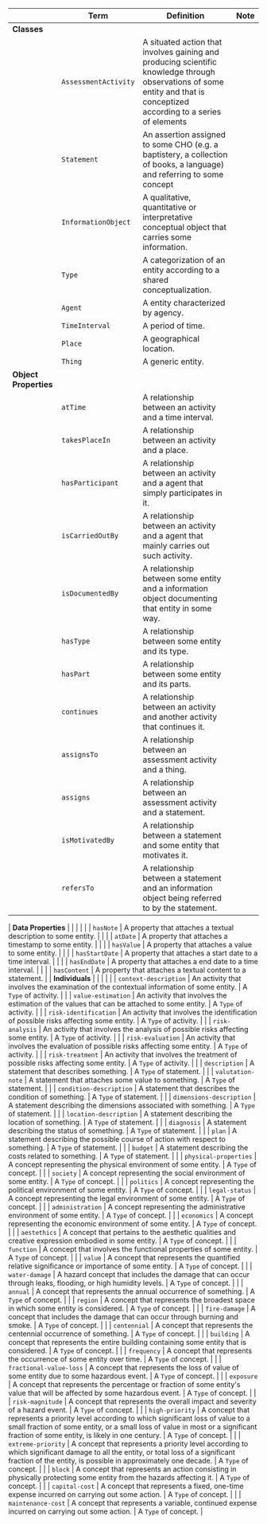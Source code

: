 |                       | **Term**                        | **Definition**                                                                                                                                                                                                                              | **Note**                 |
|-----------------------|---------------------------------|---------------------------------------------------------------------------------------------------------------------------------------------------------------------------------------------------------------------------------------------|--------------------------|
| **Classes**           |                                 |                                                                                                                                                                                                                                             |                          |
|                       | `AssessmentActivity`            | A situated action that involves gaining and producing scientific knowledge through observations of some entity and that is conceptized according to a series of elements                                                                  |                          |
|                       | `Statement`                   | An assertion assigned to some CHO (e.g. a baptistery, a collection of books, a language) and referring to some concept                                                                     |                          |
|                       | `InformationObject`                     | A qualitative, quantitative or interpretative conceptual object that carries some information.                                                                                                                                          |                          |
|                       | `Type`                          | A categorization of an entity according to a shared conceptualization.                                                                                                                                                                      |                          |
|                       | `Agent`                         | A entity characterized by agency.                                                                                                                                                                                                           |                          |
|                       | `TimeInterval`                  | A period of time.                                                                                                                                                                                                                           |                          |
|                       | `Place`                         | A geographical location.                                                                                                                                                                                                                    |                          |
|                       | `Thing`                         | A generic entity.                                                                                                                                                                                                                           |                          |
| **Object Properties** |                                 |                                                                                                                                                                                                                                             |                          |
|                       | `atTime`                        | A relationship between an activity and a time interval.                                                                                                                                                                                     |                          |
|                       | `takesPlaceIn`                  | A relationship between an activity and a place.                                                                                                                                                                                             |                          |
|                       | `hasParticipant`                | A relationship between an activity and a agent that simply participates in it.                                                                                                                                                              |                          |
|                       | `isCarriedOutBy`                | A relationship between an activity and a agent that mainly carries out such activity.                                                                                                                                                       |                          |
|                       | `isDocumentedBy`                | A relationship between some entity and a information object documenting that entity in some way.                                                                                                                                                                                |                          |
|                       | `hasType`                       | A relationship between some entity and its type.                                                                                                                                                                                            |                          |
|                       | `hasPart`                       | A relationship between some entity and its parts.                                                                                                                                                                                           |                          |
|                       | `continues`                     | A relationship between an activity and another activity that continues it.                                                                                                                                                                  |                          |
|                       | `assignsTo`                      | A relationship between an assessment activity and a thing.                                                                                                                                                                                          |                          |
|                       | `assigns`                 | A relationship between an assessment activity and a statement.                                                                                                                                                                                      |                          |
|                       | `isMotivatedBy`                 | A relationship between a statement and some entity that motivates it.                                                                                                                                                                    |                          |
|                       | `refersTo`                 | A relationship between a statement and an information object being referred to by the statement.                                                                                                                                                                    |                          |

| **Data Properties**   |                                 |                                                                                                                                                                                                                                             |                          |
|                       | `hasNote`                       | A property that attaches a textual description to some entity.                                                                                                                                                                              |                          |
|                       | `atDate`                        | A property that attaches a timestamp to some entity.                                                                                                                                                                                        |                          |
|                       | `hasValue`                      | A property that attaches a value to some entity.                                                                                                                                                                                            |                          |
|                       | `hasStartDate`                  | A property that attaches a start date to a time interval.                                                                                                                                                                                   |                          |
|                       | `hasEndDate`                    | A property that attaches a end date to a time interval.                                                                                                                                                                                     |                          |
|                       | `hasContent`                       | A property that attaches a textual content to a statement.                                                                                                                                                                              |                          |
**Individuals**       |                                 |                                                                                                                                                                                                                                             |                          |
|                       | `context-description`           | An activity that involves the examination of the contextual information of some entity.                                                                                                                                                     | A `Type` of activity.    |
|                       | `value-estimation`              | An activity that involves the estimation of the values that can be attached to some entity.                                                                                                                                                 | A `Type` of activity.    |
|                       | `risk-identification`           | An activity that involves the identification of possible risks affecting some entity.                                                                                                                                                       | A `Type` of activity.    |
|                       | `risk-analysis`                 | An activity that involves the analysis of possible risks affecting some entity.                                                                                                                                                             | A `Type` of activity.    |
|                       | `risk-evaluation`               | An activity that involves the evaluation of possible risks affecting some entity.                                                                                                                                                           | A `Type` of activity.    |
|                       | `risk-treatment`                | An activity that involves the treatment of possible risks affecting some entity.                                                                                                                                                            | A `Type` of activity.    |
|                       | `description`          | A statement that describes something.                                                                                                                                                              | A `Type` of statement. |
|                       | `valutation-note`            | A statement that attaches some value to something.                                                                                                                                                              | A `Type` of statement. |
|                       | `condition-description`             | A statement that describes the condition of something.                                                                                                                                                                  | A `Type` of statement. |
|                       | `dimensions-description`           | A statement describing the dimensions associated with something.                                                                                                                                                          | A `Type` of statement. |
|                       | `location-description`            | A statement describing the location of something.                                                                                                                                                        | A `Type` of statement. |
|                       | `diagnosis`          | A statement describing the status of something.                                                                                                                                     | A `Type` of statement. |
|                       | `plan`           | A statement describing the possible course of action with respect to something.                                                                                                            | A `Type` of statement. |
|                       | `budget`              | A statement describing the costs related to something.                                                                                                                                                            | A `Type` of statement. |
|                       | `physical-properties`              | A concept representing the physical environment of some entity.                                                                                                                                                                | A `Type` of concept.   |
|                       | `society`        | A concept representing the social environment of some entity.                                                                                                                                                          | A `Type` of concept.   |
|                       | `politics`             | A concept representing the political environment of some entity.                                                                                                                                                               | A `Type` of concept.   |
|                       | `legal-status`                 | A concept representing the legal environment of some entity.                                                                                                                                                                   | A `Type` of concept.   |
|                       | `administration`        | A concept representing the administrative environment of some entity.                                                                                                                                                          | A `Type` of concept.   |
|                       | `economics`              | A concept representing the economic environment of some entity.                                                                                                                                                                | A `Type` of concept.   |
|                       | `aestethics`             | A  concept that pertains to the aesthetic qualities and creative expression embodied in some entity.                                                                                                                              | A `Type` of concept.   |
|                       | `function`              | A concept that involves the functional properties of some entity.                                                                                                                                                    | A `Type` of concept.   |
|                       | `value`                   | A  concept that represents the quantified relative significance or importance of some entity.                                                                                                                                        | A `Type` of concept.   |
|                       | `water-damage`                  | A hazard concept that includes the damage that can occur through leaks, flooding, or high humidity levels.                                                                                                                                | A `Type` of concept.   |
|                       | `annual`                   | A concept that represents the annual occurrence of something.                                                                                                                                                         | A `Type` of concept.   |
|                       | `region`                  | A concept that represents the broadest space in which some entity is considered.                                                                                                                                                    | A `Type` of concept.   |
|                       | `fire-damage`                   | A concept that includes the damage that can occur through burning and smoke.                                                                                                                                                       | A `Type` of concept.   |
|                       | `centennial`                     | A  concept that represents the centennial occurrence of something.                                                                                                                               | A `Type` of concept.   |
|                       | `building`                | A concept that represents the entire building containing some entity that is considered.                                                                                                                                            | A `Type` of concept.   |
|                       | `frequency`             | A concept that represents the occurrence of some entity over time.                                                                                                                                          | A `Type` of concept.   |
|                       | `fractional-value-loss` | A concept that represents the loss of value of some entity due to some hazardous event.                                                                                                                          | A `Type` of concept.   |
|                       | `exposure`              | A concept that represents the percentage or fraction of some entity's value that will be affected by some hazardous event.                                                                                                                | A `Type` of concept.   |
|                       | `risk-magnitude`        | A concept that represents the overall impact and severity of a hazard event.                                                                                                                                                          | A `Type` of concept.   |
|                       | `high-priority`                 | A concept that represents a priority level according to which significant loss of value to a small fraction of some entity, or a small loss of value in most or a significant fraction of some entity, is likely in one century. | A `Type` of concept.   |
|                       | `extreme-priority`              | A concept that represents a priority level according to which significant damage to all the entity, or total loss of a significant fraction of the entity, is possible in approximately one decade.                             | A `Type` of concept.   |
|                       | `block`                   | A concept that represents an action consisting in physically protecting some entity from the hazards affecting it.                                                                                                   | A `Type` of concept.   |
|                       | `capital-cost`                  | A concept that represents a fixed, one-time expense incurred on carrying out some action.                                                                                                                                                     | A `Type` of concept.   |
|                       | `maintenance-cost`              | A concept that represents a variable, continued expense incurred on carrying out some action.                                                                                                                                                 | A `Type` of concept.   |